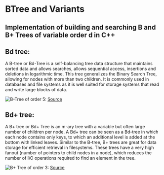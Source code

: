 # BTree and Variants
## Implementation of building and searching B and B+ Trees of variable order d in C++

## Bd tree:
A B-tree or Bd-Tree is a self-balancing tree data structure that maintains sorted data and allows searches, allows sequential access, insertions and deletions in logarithmic time. 
This tree generalizes the Binary Search Tree, allowing for nodes with more than two children. It is commonly used in databases and file systems as it is well suited for storage systems that read and write large blocks of data.

B-Tree of order 5: [Source](http://vitalflux.com/wp-content/uploads/2015/05/btree-order5.jpg)
<img src="http://vitalflux.com/wp-content/uploads/2015/05/btree-order5.jpg" style="float: left;"/>

## Bd+ tree:
A B+ tree or Bd+ Tree is an m-ary tree with a variable but often large number of children per node. A Bd+ tree can be seen as a Bd-tree in which each node contains only keys, to which an additional level is added at the bottom with linked leaves. Similar to the B-tree, B+ trees are great for data storage for efficient retrieval in filesystems. These trees have a very high fanout (number of pointers to child nodes in a node), which reduces the number of I\O operations required to find an element in the tree.

B+ Tree of order 3: [Source](http://www.cburch.com/cs/340/reading/btree/)
<img src="http://www.cburch.com/cs/340/reading/btree/btree-6.png" style="float: left;"/>
